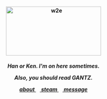 <h4 align="center">
<img src="https://lh3.googleusercontent.com/lepzZtPNWkro5ochRP9yWWkY_PdfNAKjXzwPqZ8eIuB_Vf6OPmBbKWmrfePaqB-E8uPnpWw4FeWZA-DZ=w2880-h1200-p-l90-rj"width="250" height="130" alt="w2e">
<br>
</h4>
<h5 align="center">
  Han or Ken. I'm on here sometimes.
<p align> Also, you should read GANTZ. </p>
  
<a href=https://rentry.co/kancho> about </a>⠀<a href=https://steamcommunity.com/id/katocha/> steam </a>⠀<a href=https://gantz.atabook.org> message </a>
